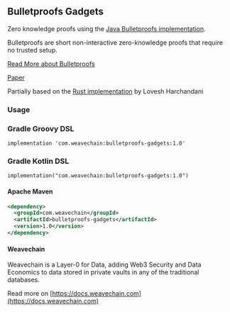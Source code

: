 ## Bulletproofs Gadgets

Zero knowledge proofs using the [Java Bulletproofs implementation](https://github.com/weavechain/bulletproofs).

Bulletproofs are short non-interactive zero-knowledge proofs that require no trusted setup. 

[Read More about Bulletproofs](https://crypto.stanford.edu/bulletproofs/)

[Paper](https://eprint.iacr.org/2017/1066.pdf)

Partially based on the [Rust implementation](https://github.com/lovesh/bulletproofs-r1cs-gadgets) by Lovesh Harchandani


### Usage

### Gradle Groovy DSL
```
implementation 'com.weavechain:bulletproofs-gadgets:1.0'
```

### Gradle Kotlin DSL

```
implementation("com.weavechain:bulletproofs-gadgets:1.0")
```

#### Apache Maven

```xml
<dependency>
  <groupId>com.weavechain</groupId>
  <artifactId>bulletproofs-gadgets</artifactId>
  <version>1.0</version>
</dependency>
```

#### Weavechain

Weavechain is a Layer-0 for Data, adding Web3 Security and Data Economics to data stored in private vaults in any of the traditional databases.

Read more on [https://docs.weavechain.com](https://docs.weavechain.com)